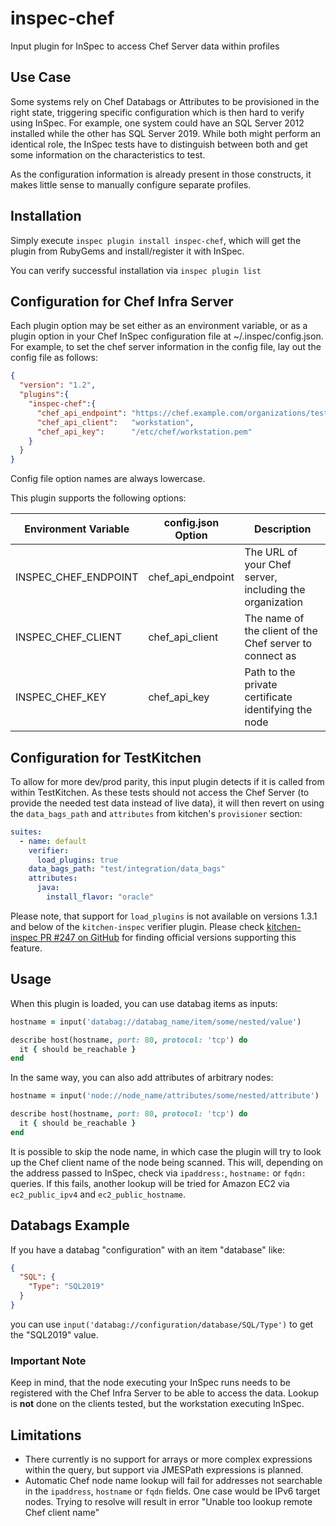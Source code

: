 # inspec-chef

Input plugin for InSpec to access Chef Server data within profiles

## Use Case

Some systems rely on Chef Databags or Attributes to be provisioned in the right
state, triggering specific configuration which is then hard to verify using
InSpec. For example, one system could have an SQL Server 2012 installed
while the other has SQL Server 2019. While both might perform an identical
role, the InSpec tests have to distinguish between both and get some
information on the characteristics to test.

As the configuration information is already present in those constructs,
it makes little sense to manually configure separate profiles.

## Installation

Simply execute `inspec plugin install inspec-chef`, which will get
the plugin from RubyGems and install/register it with InSpec.

You can verify successful installation via `inspec plugin list`

## Configuration for Chef Infra Server

Each plugin option may be set either as an environment variable, or as a plugin
option in your Chef InSpec configuration file at ~/.inspec/config.json. For
example, to set the chef server information in the config file, lay out the
config file as follows:

```json
{
  "version": "1.2",
  "plugins":{
    "inspec-chef":{
      "chef_api_endpoint": "https://chef.example.com/organizations/testing",
      "chef_api_client":   "workstation",
      "chef_api_key":      "/etc/chef/workstation.pem"
    }
  }
}
```

Config file option names are always lowercase.

This plugin supports the following options:

| Environment Variable | config.json Option | Description |
| - | - | - |
| INSPEC_CHEF_ENDPOINT | chef_api_endpoint | The URL of your Chef server, including the organization |
| INSPEC_CHEF_CLIENT   | chef_api_client   | The name of the client of the Chef server to connect as |
| INSPEC_CHEF_KEY      | chef_api_key      | Path to the private certificate identifying the node |

## Configuration for TestKitchen

To allow for more dev/prod parity, this input plugin detects if it is called
from within TestKitchen. As these tests should not access the Chef Server (to
provide the needed test data instead of live data), it will then revert on using
the `data_bags_path` and `attributes` from kitchen's `provisioner` section:

```yaml
suites:
  - name: default
    verifier:
      load_plugins: true
    data_bags_path: "test/integration/data_bags"
    attributes:
      java:
        install_flavor: "oracle"
```

Please note, that support for `load_plugins` is not available on versions 1.3.1
and below of the `kitchen-inspec` verifier plugin. Please check
[kitchen-inspec PR #247 on GitHub](https://github.com/inspec/kitchen-inspec/pull/247) for finding official versions supporting this feature.

## Usage

When this plugin is loaded, you can use databag items as inputs:

```ruby
hostname = input('databag://databag_name/item/some/nested/value')

describe host(hostname, port: 80, protocol: 'tcp') do
  it { should be_reachable }
end
```

In the same way, you can also add attributes of arbitrary nodes:

```ruby
hostname = input('node://node_name/attributes/some/nested/attribute')

describe host(hostname, port: 80, protocol: 'tcp') do
  it { should be_reachable }
end
```

It is possible to skip the node name, in which case the plugin will try to look up
the Chef client name of the node being scanned. This will, depending on the address
passed to InSpec, check via `ipaddress:`, `hostname:` or `fqdn:` queries. If this
fails, another lookup will be tried for Amazon EC2 via `ec2_public_ipv4` and
`ec2_public_hostname`.

## Databags Example

If you have a databag "configuration" with an item "database" like:

```json
{
  "SQL": {
    "Type": "SQL2019"
  }
}
```

you can use `input('databag://configuration/database/SQL/Type')` to get the
"SQL2019" value.

### Important Note

Keep in mind, that the node executing your InSpec runs needs to be
registered with the Chef Infra Server to be able to access the data. Lookup
is __not__ done on the clients tested, but the workstation executing InSpec.

## Limitations

- There currently is no support for arrays or more complex expressions within
  the query, but support via JMESPath expressions is planned.
- Automatic Chef node name lookup will fail for addresses not searchable in the
  `ipaddress`, `hostname` or `fqdn` fields. One case would be IPv6 target
  nodes. Trying to resolve will result in error "Unable too lookup remote Chef
  client name"
